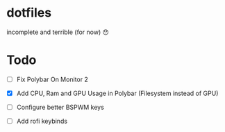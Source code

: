 # dotfiles
incomplete and terrible (for now) :hushed:

# Todo
- [ ] Fix Polybar On Monitor 2 
- [x] Add CPU, Ram and GPU Usage in Polybar (Filesystem instead of GPU)
- [ ] Configure better BSPWM keys
- [ ] Add rofi keybinds

